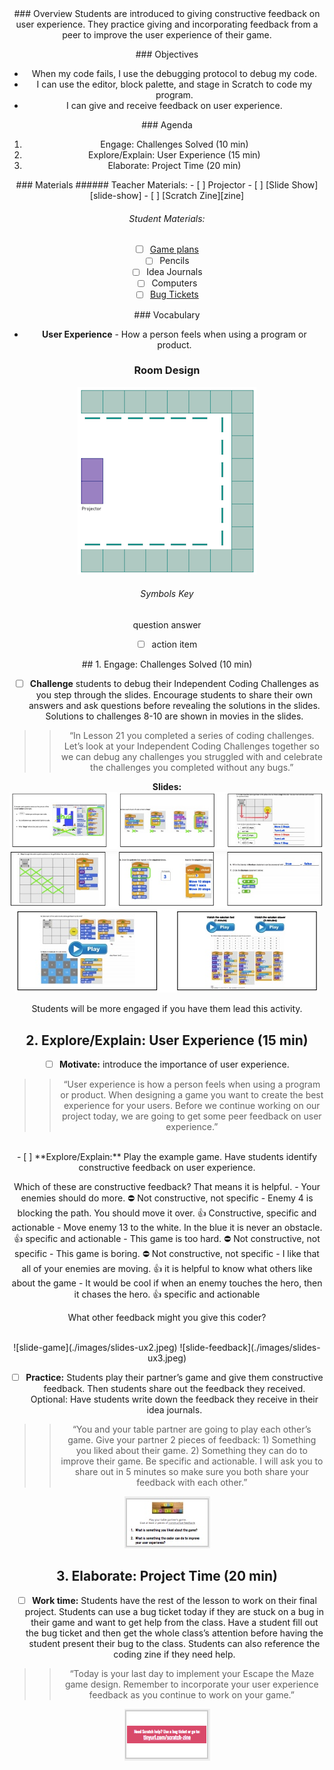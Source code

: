 <header class='header' title='User Experience' subtitle='Lesson 23'/>

<notable>
<iconp src='/icons/activity.png'>### Overview</iconp>
Students are introduced to giving constructive feedback on user experience. They practice giving and incorporating feedback from a peer to improve the user experience of their game.

<iconp src='/icons/objectives.png'>### Objectives</iconp>
- When my code fails, I use the debugging protocol to debug my code.
- I can use the editor, block palette, and stage in Scratch to code my program.
- I can give and receive feedback on user experience.

<iconp src='/icons/agenda.png'>### Agenda</iconp>
1. Engage: Challenges Solved (10 min)
1. Explore/Explain: User Experience (15 min)
1. Elaborate: Project Time (20 min)

<note>
<iconp src='/icons/materials.png'>### Materials</iconp>
###### Teacher Materials:
- [ ] Projector
- [ ] [Slide Show][slide-show]
- [ ] [Scratch Zine][zine]

###### Student Materials:
- [ ] [Game plans][plan]
- [ ] Pencils
- [ ] Idea Journals
- [ ] Computers
- [ ] [Bug Tickets][bug]

<iconp src='/icons/vocab.png'>### Vocabulary</iconp>
- **User Experience** - How a person feels when using a program or product.

</note>

### Room Design
![room](/images/layout-online.png)

<note>

###### Symbols Key
<iconp ml='1.65em' type='question'>question</iconp>
<iconp ml='1.65em' type='answer'>answer</iconp>
- [ ] action item
</note>

<pagebreak/>
## 1. Engage: Challenges Solved (10 min)

- [ ] **Challenge** students to debug their Independent Coding Challenges as you step through the slides. Encourage students to share their own answers and ask questions before revealing the solutions in the slides. Solutions to challenges 8-10 are shown in movies in the slides.

> > “In Lesson 21 you completed a series of coding challenges. Let’s look at your Independent Coding Challenges together so we can debug any challenges you struggled with and celebrate the challenges you completed without any bugs.”

**Slides:** ![slide-solutions1](./images/slides-solutions1.jpeg)
![slide-solutions2](./images/slides-solutions2.jpeg)
![slide-solutions3](./images/slides-solutions3.jpeg)

<note type="tip"> Students will be more engaged if you have them lead this activity.</note>

## 2. Explore/Explain: User Experience (15 min)

- [ ] **Motivate:** introduce the importance of user experience.

> > “User experience is how a person feels when using a program or product. When designing a game you want to create the best experience for your users. Before we continue working on our project today, we are going to get some peer feedback on user experience.”

<br/>
- [ ] **Explore/Explain:** Play the example game. Have students identify constructive feedback on user experience.

<incop type="question">Which of these are constructive feedback? That means it is helpful.</incop>
	- Your enemies should do more.
		⛔ Not constructive, not specific
	- Enemy 4 is blocking the path. You should move it over.
		👍 Constructive, specific and actionable
	- Move enemy 13 to the white. In the blue it is never an obstacle.
		👍 specific and actionable
	- This game is too hard.
		⛔ Not constructive, not specific
	- This game is boring.
		⛔ Not constructive, not specific
	- I like that all of your enemies are moving.
		👍 it is helpful to know what others like about the game
	- It would be cool if when an enemy touches the hero, then it chases the hero.
		👍 specific and actionable

<iconp type="question">What other feedback might you give this coder?</iconp>

<br/>
<note> ![slide-game](./images/slides-ux2.jpeg)
![slide-feedback](./images/slides-ux3.jpeg)
</note>


- [ ] **Practice:** Students play their partner’s game and give them constructive feedback. Then students share out the feedback they received. Optional: Have students write down the feedback they receive in their idea journals.

> > “You and your table partner are going to play each other’s game. Give your partner 2 pieces of feedback: 1) Something you liked about their game. 2) Something they can do to improve their game. Be specific and actionable. I will ask you to share out in 5 minutes so make sure you both share your feedback with each other.”

<note> ![slide-practice](./images/slides-ux4.jpeg) </note>

## 3. Elaborate: Project Time (20 min)

- [ ] **Work time:** Students have the rest of the lesson to work on their final project. Students can use a bug ticket today if they are stuck on a bug in their game and want to get help from the class. Have a student fill out the bug ticket and then get the whole class’s attention before having the student present their bug to the class. Students can also reference the coding zine if they need help.

> > “Today is your last day to implement your Escape the Maze game design. Remember to incorporate your user experience feedback as you continue to work on your game.”

<note>![Zine](./images/zine.png)</note>
</notable>

[slide-show]: https://docs.google.com/presentation/d/1ocZZQSVxaP8DneUVH-qfys1Z5ecJ3qUUnrktrOnZGKo/edit#slide=id.g212b6187de_0_12
[bug]: https://docs.google.com/document/d/1nsZKA0Pq9K1XtSI7n0oyUqLmY5HV9E9t4LU_wkDZJYA/edit?usp=sharing
[plan]: https://drive.google.com/file/d/0B2wBzr9vcXjPN3hPQmItMndvQ1k/view
[zine]: https://tinyurl.com/scratch-zine
